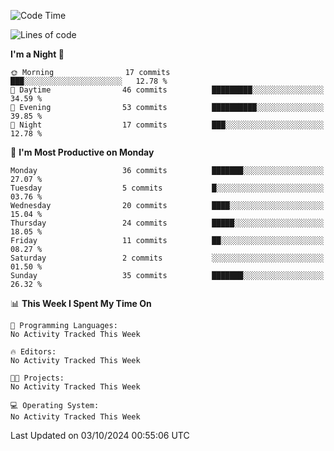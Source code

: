 <!--START_SECTION:waka-->
![Code Time](http://img.shields.io/badge/Code%20Time-218%20hrs%203%20mins-blue)

![Lines of code](https://img.shields.io/badge/From%20Hello%20World%20I%27ve%20Written-17.5%20thousand%20lines%20of%20code-blue)

**I'm a Night 🦉** 

```text
🌞 Morning                17 commits          ███░░░░░░░░░░░░░░░░░░░░░░   12.78 % 
🌆 Daytime                46 commits          █████████░░░░░░░░░░░░░░░░   34.59 % 
🌃 Evening                53 commits          ██████████░░░░░░░░░░░░░░░   39.85 % 
🌙 Night                  17 commits          ███░░░░░░░░░░░░░░░░░░░░░░   12.78 % 
```
📅 **I'm Most Productive on Monday** 

```text
Monday                   36 commits          ███████░░░░░░░░░░░░░░░░░░   27.07 % 
Tuesday                  5 commits           █░░░░░░░░░░░░░░░░░░░░░░░░   03.76 % 
Wednesday                20 commits          ████░░░░░░░░░░░░░░░░░░░░░   15.04 % 
Thursday                 24 commits          █████░░░░░░░░░░░░░░░░░░░░   18.05 % 
Friday                   11 commits          ██░░░░░░░░░░░░░░░░░░░░░░░   08.27 % 
Saturday                 2 commits           ░░░░░░░░░░░░░░░░░░░░░░░░░   01.50 % 
Sunday                   35 commits          ███████░░░░░░░░░░░░░░░░░░   26.32 % 
```


📊 **This Week I Spent My Time On** 

```text
💬 Programming Languages: 
No Activity Tracked This Week

🔥 Editors: 
No Activity Tracked This Week

🐱‍💻 Projects: 
No Activity Tracked This Week

💻 Operating System: 
No Activity Tracked This Week
```


 Last Updated on 03/10/2024 00:55:06 UTC
<!--END_SECTION:waka-->
